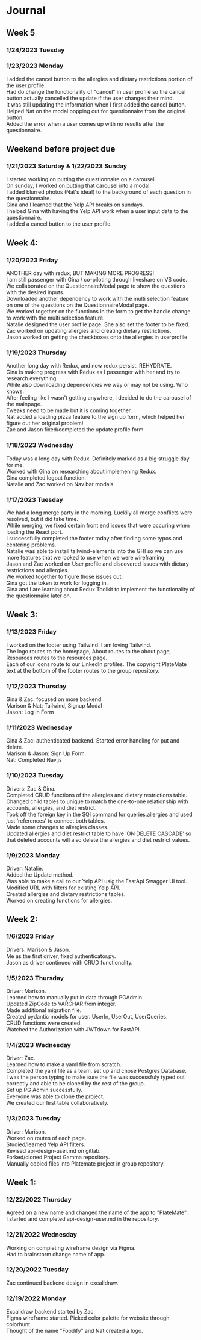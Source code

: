 # Journal

## Week 5

### 1/24/2023 Tuesday

### 1/23/2023 Monday

I added the cancel button to the allergies and dietary restrictions portion of the user profile.\
Had do change the functionality of "cancel" in user profile so the cancel button actually cancelled the update if the user changes their mind.\
It was still updating the information when I first added the cancel button.\
Helped Nat on the modal popping out for questionnaire from the original button.\
Added the error when a user comes up with no results after the questionnaire.

## Weekend before project due

### 1/21/2023 Saturday & 1/22/2023 Sunday

I started working on putting the questionnaire on a carousel. \
On sunday, I worked on putting that carousel into a modal. \
I added blurred photos (Nat's idea!) to the background of each question in the questionnaire.\
Gina and I learned that the Yelp API breaks on sundays.\
I helped Gina with having the Yelp API work when a user input data to the questionnaire.\
I added a cancel button to the user profile.

## Week 4:

### 1/20/2023 Friday

ANOTHER day with redux, BUT MAKING MORE PROGRESS! \
I am still passenger with Gina / co-piloting through liveshare on VS code. \
We collaborated on the QuestionnaireModal page to show the questions with the desired inputs. \
Downloaded another dependency to work with the multi selection feature on one of the questions on the QuestionnaireModal page.\
We worked together on the functions in the form to get the handle change to work with the multi selection feature. \
Natalie designed the user profile page. She also set the footer to be fixed.\
Zac worked on updating allergies and creating dietary restrictions. \
Jason worked on getting the checkboxes onto the allergies in userprofile

### 1/19/2023 Thursday

Another long day with Redux, and now redux persist. REHYDRATE. \
Gina is making progress with Redux as I passenger with her and try to research everything. \
While also downloading dependencies we way or may not be using. Who knows. \
After feeling like I wasn't getting anywhere, I decided to do the carousel of the mainpage. \
Tweaks need to be made but it is coming together. \
Nat added a loading pizza feature to the sign up form, which helped her figure out her original problem! \
Zac and Jason fixed/completed the update profile form.

### 1/18/2023 Wednesday

Today was a long day with Redux. Definitely marked as a big struggle day for me. \
Worked with Gina on researching about implemening Redux. \
Gina completed logout function. \
Natalie and Zac worked on Nav bar modals.

### 1/17/2023 Tuesday

We had a long merge party in the morning. Luckily all merge conflicts were resolved, but it did take time.\
While merging, we fixed certain front end issues that were occuring when loading the React port.\
I successfully completed the footer today after finding some typos and centering problems.\
Natalie was able to install tailwind-elements into the GHI so we can use more features that we looked to use when we were wireframing.\
Jason and Zac worked on User profile and discovered issues with dietary restrictions and allergies.\
We worked together to figure those issues out.\
Gina got the token to work for logging in.\
Gina and I are learning about Redux Toolkit to implement the functionality of the questionnaire later on.

## Week 3:

### 1/13/2023 Friday

I worked on the footer using Tailwind. I am loving Tailwind.\
The logo routes to the homepage, About routes to the about page, Resources routes to the resources page.\
Each of our icons route to our LinkedIn profiles. The copyright PlateMate text at the bottom of the footer routes to the group repository.

### 1/12/2023 Thursday

Gina & Zac: focused on more backend.\
Marison & Nat: Tailwind, Signup Modal\
Jason: Log in Form

### 1/11/2023 Wednesday

Gina & Zac: authenticated backend. Started error handling for put and delete.\
Marison & Jason: Sign Up Form.\
Nat: Completed Nav.js

### 1/10/2023 Tuesday

Drivers: Zac & Gina.\
Completed CRUD functions of the allergies and dietary restrictions table.\
Changed child tables to unique to match the one-to-one relationship with accounts, allergies, and diet restrict.\
Took off the foreign key in the SQl command for queries.allergies and used just ‘references’ to connect both tables. \
Made some changes to allergies classes.\
Updated allergies and diet restrict table to have ‘ON DELETE CASCADE’ so that deleted accounts will also delete the allergies and diet restrict values.

### 1/9/2023 Monday

Driver: Natalie.\
Added the Update method.\
Was able to make a call to our Yelp API usig the FastApi Swagger UI tool.\
Modified URL with filters for existing Yelp API. \
Created allergies and dietary restrictions tables.\
Worked on creating functions for allergies.

## Week 2:

### 1/6/2023 Friday

Drivers: Marison & Jason.\
Me as the first driver, fixed authenticator.py.\
Jason as driver continued with CRUD functionality.

### 1/5/2023 Thursday

Driver: Marison.\
Learned how to manually put in data through PGAdmin.\
Updated ZipCode to VARCHAR from integer.\
Made additional migration file.\
Created pydantic models for user. UserIn, UserOut, UserQueries.\
CRUD functions were created.\
Watched the Authorization with JWTdown for FastAPI.

### 1/4/2023 Wednesday

Driver: Zac.\
Learned how to make a yaml file from scratch.\
Completed the yaml file as a team, set up and chose Postgres Database.\
I was the person typing to make sure the file was successfuly typed out correctly and able to be cloned by the rest of the group.\
Set up PG Admin successfully.\
Everyone was able to clone the project.\
We created our first table collaboratively.

### 1/3/2023 Tuesday

Driver: Marison.\
Worked on routes of each page.\
Studied/learned Yelp API filters.\
Revised api-design-user.md on gitlab.\
Forked/cloned Project Gamma repository.\
Manually copied files into Platemate project in group repository.

## Week 1:

### 12/22/2022 Thursday

Agreed on a new name and changed the name of the app to "PlateMate".\
I started and completed api-design-user.md in the repository.

### 12/21/2022 Wednesday

Working on completing wireframe design via Figma.\
Had to brainstorm change name of app.

### 12/20/2022 Tuesday

Zac continued backend design in excalidraw.

### 12/19/2022 Monday

Excalidraw backend started by Zac.\
Figma wireframe started. Picked color palette for website through colorhunt.\
Thought of the name "Foodify" and Nat created a logo.

